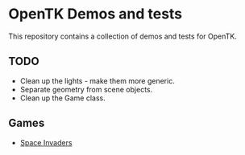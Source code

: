 # OpenTK Demos and tests

This repository contains a collection of demos and tests for OpenTK.

## TODO

- Clean up the lights - make them more generic.
- Separate geometry from scene objects.
- Clean up the Game class.


## Games

- [Space Invaders](https://archive.org/details/arcade_invaders) 